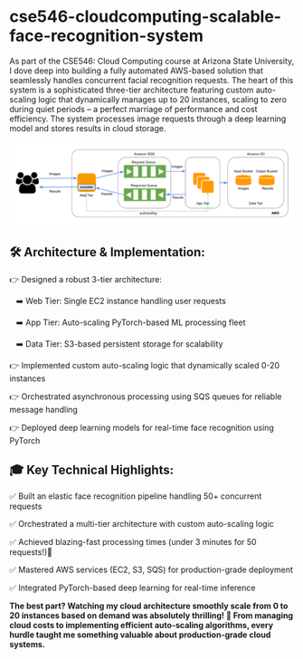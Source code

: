 # cse546-cloudcomputing-scalable-face-recognition-system

As part of the CSE546: Cloud Computing course at Arizona State University, I dove deep into building a fully automated AWS-based solution that seamlessly handles concurrent facial recognition requests. The heart of this system is a sophisticated three-tier architecture featuring custom auto-scaling logic that dynamically manages up to 20 instances, scaling to zero during quiet periods – a perfect marriage of performance and cost efficiency. The system processes image requests through a deep learning model and stores results in cloud storage.

![](https://github.com/SarthakRana/cse546-cloudcomputing-scalable-face-recognition-system/blob/main/architecture.png)



## 🛠️ Architecture & Implementation:

👉 Designed a robust 3-tier architecture:

&nbsp;&nbsp;&nbsp;➡️ Web Tier: Single EC2 instance handling user requests

&nbsp;&nbsp;&nbsp;➡️ App Tier: Auto-scaling PyTorch-based ML processing fleet

&nbsp;&nbsp;&nbsp;➡️ Data Tier: S3-based persistent storage for scalability

👉 Implemented custom auto-scaling logic that dynamically scaled 0-20 instances

👉 Orchestrated asynchronous processing using SQS queues for reliable message handling

👉 Deployed deep learning models for real-time face recognition using PyTorch

## 🎓 Key Technical Highlights:

✅ Built an elastic face recognition pipeline handling 50+ concurrent requests

✅ Orchestrated a multi-tier architecture with custom auto-scaling logic

✅ Achieved blazing-fast processing times (under 3 minutes for 50 requests!)🚀

✅ Mastered AWS services (EC2, S3, SQS) for production-grade deployment

✅ Integrated PyTorch-based deep learning for real-time inference


**The best part? Watching my cloud architecture smoothly scale from 0 to 20 instances based on demand was absolutely thrilling! 🎯 From managing cloud costs to implementing efficient auto-scaling algorithms, every hurdle taught me something valuable about production-grade cloud systems.**
